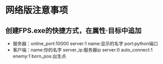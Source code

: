 # 网络版注意事项

## 创建FPS.exe的快捷方式，在属性·目标中追加
- 服务器：online_port:10000 server:1 name:显示的名字 port:python端口
- 客户端：name:你的名字 server_ip:服务器ip server:0 auto_connect:1 enemy:1 born_pos:出生点